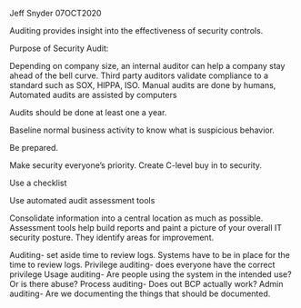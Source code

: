 Jeff Snyder
07OCT2020


Auditing provides insight into the effectiveness of  security controls.

Purpose of Security Audit:

Depending on company size, an internal auditor can help a company stay ahead of the     bell curve. Third party auditors validate compliance to a standard such as SOX, HIPPA, ISO. Manual audits are done by humans, Automated audits are assisted by computers

Audits should be done at least one a year.

Baseline normal business activity to know what is suspicious behavior. 

Be prepared.

Make security everyone’s priority.  Create C-level buy in to security.

 Use a checklist

Use automated audit assessment tools

Consolidate information into a central location as much as possible.  Assessment tools help build reports and paint a picture of your overall IT security posture.  They identify areas for improvement.



Auditing- set aside time to review logs.  Systems have to be in place for the time to review logs.
	Privilege auditing- does everyone have the correct privilege
	Usage auditing- Are people using the system in the intended use?  Or is there abuse?
	Process auditing- Does out BCP actually work?
	Admin auditing- Are we documenting the things that should be documented.
